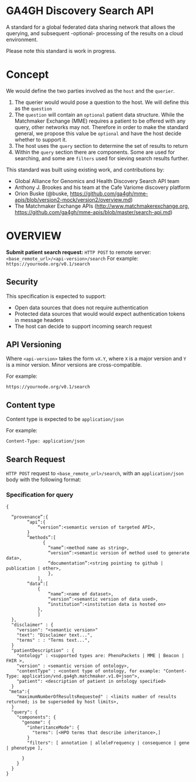 # GA4GH Discovery Search API

A standard for a global federated data sharing network that allows the querying, and subsequent -optional- processing of the results on a cloud environment.

Please note this standard is work in progress.


# Concept

We would define the two parties involved as the `host` and the `querier`. 

1. The querier would would pose a question to the host. We will define this as the `question`
2. The `question` will contain an `optional` patient data structure. While the Matchmaker Exchange (MME) requires a patient to be offered with any query, other networks may not. Therefore in order to make the standard general, we propose this value be `optional` and have the host decide whether to support it.
3. The host uses the `query` section to determine the set of results to return
4. Within the `query` section there are components. Some are used for searching, and some are `filters` used for sieving search results further.

This standard was built using existing work, and contributions by:

* Global Alliance for Genomics and Health Discovery Search API team
* Anthony J. Brookes and his team at the Cafe Variome discovery platform
* Orion Buske (@buske, https://github.com/ga4gh/mme-apis/blob/version2-mock/version2/overview.md)
* The Matchmaker Exchange APIs  (http://www.matchmakerexchange.org, https://github.com/ga4gh/mme-apis/blob/master/search-api.md)


# OVERVIEW

**Submit patient search request:**
`HTTP POST` to remote server: `<base_remote_url>/<api-version>/search`
For example: `https://yournode.org/v0.1/search`


## Security

This specification is expected to support:
* Open data sources that does not require authentication 
* Protected data sources that would would expect authentication tokens in message headers
* The host can decide to support incoming search request

## API Versioning

Where `<api-version>` takes the form `vX.Y`, where `X` is a major version and `Y` is a minor version. Minor versions are cross-compatible. 

For example:

`https://yournode.org/v0.1/search`


## Content type

Content type is expected to be `application/json`

For example:

`Content-Type: application/json`

## Search Request

`HTTP POST` request to `<base_remote_url>/search`, with an `application/json` body with the following format:

### Specification for query

```
{

  “provenance”:{
		“api”:{
			“version”:<semantic version of targeted API>,
		}	
		“methods”:[
			  {
				“name”:<method name as string>,
				“version”:<semantic version of method used to generate data>,
				“documentation”:<string pointing to github | publication | other>,
			    },
			],
		“data”:[
			{
				“name”:<name of dataset>,
				“version”:<semantic version of data used>,
				“institution”:<institution data is hosted on>	
			},
			]
  },
  "disclaimer" : {
  	"version": "<semantic version>"
  	"text": "Disclaimer text...",
  	"terms" : : "Terms text...",
  }
  "patientDescription" : {
	"ontology" : <supported types are: PhenoPackets | MME | Beacon | FHIR >,
	"version" : <semantic version of ontology>,
	"contentType" : <content type of ontology, for example: "Content-Type: application/vnd.ga4gh.matchmaker.v1.0+json">, 
	"patient": <description of patient in ontology specified>
  }
 "meta":{
	"maximumNumberOfResultsRequested" : <limits number of results returned; is be superseded by host limits>,
  }
  "query": {
    "components": {
      "genome": {
        "inheritanceMode": {
          "terms": [<HPO terms that describe inheritance>,]
        }
        "filters": [ annotation | alleleFrequency | consequence | gene | phenotype ],
        
      }
    }
  }
}
```


